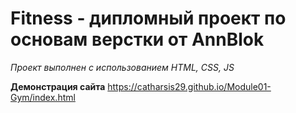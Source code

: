 # Fitness - дипломный проект по основам верстки от AnnBlok

*Проект выполнен с использованием HTML, CSS, JS*

**Демонстрация сайта** https://catharsis29.github.io/Module01-Gym/index.html
